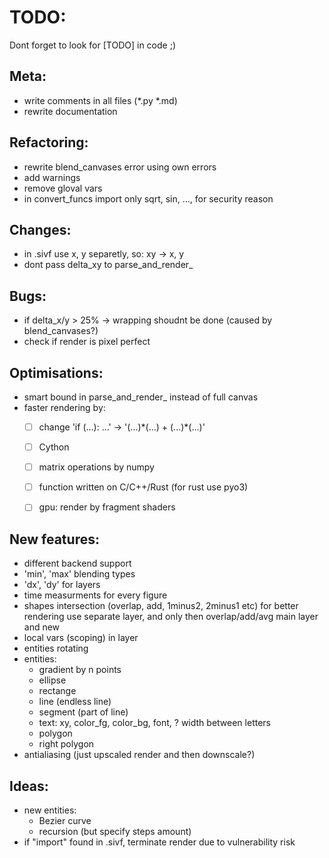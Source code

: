# TODO:

Dont forget to look for [TODO] in code ;)



## Meta:
- write comments in all files (*.py *.md)
- rewrite documentation



## Refactoring:
- rewrite blend_canvases error using own errors
- add warnings
- remove gloval vars
- in convert_funcs import only sqrt, sin, ..., for security reason



## Changes:
- in .sivf use x, y separetly, so: xy -> x, y
- dont pass delta_xy to parse_and_render_<shape>



## Bugs:
- if delta_x/y > 25% -> wrapping shoudnt be done
  (caused by blend_canvases?)
- check if render is pixel perfect



## Optimisations:
- smart bound in parse_and_render_<shape> instead of full canvas
- faster rendering by:
  - [ ] change 'if (...): ...' -> '(...)\*(...) + (...)\*(...)'
  - [ ] Cython
  - [ ] matrix operations by numpy
  - [ ] function written on C/C++/Rust (for rust use pyo3)
  - [ ] gpu: render by fragment shaders



## New features:
- different backend support
- 'min', 'max' blending types
- 'dx', 'dy' for layers
- time measurments for every figure
- shapes intersection (overlap, add, 1minus2, 2minus1 etc)
  for better rendering use separate layer, and only then overlap/add/avg main layer and new
- local vars (scoping) in layer
- entities rotating
- entities:
  - gradient by n points
  - ellipse
  - rectange
  - line (endless line)
  - segment (part of line)
  - text: xy, color_fg, color_bg, font, ? width between letters
  - polygon
  - right polygon
- antialiasing (just upscaled render and then downscale?)



## Ideas:
- new entities:
  - Bezier curve
  - recursion (but specify steps amount)
- if "import" found in .sivf, terminate render due to vulnerability risk



